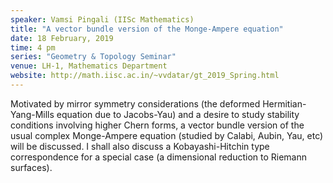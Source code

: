 ```yaml
---
speaker: Vamsi Pingali (IISc Mathematics)
title: "A vector bundle version of the Monge-Ampere equation"
date: 18 February, 2019
time: 4 pm
series: "Geometry & Topology Seminar"
venue: LH-1, Mathematics Department
website: http://math.iisc.ac.in/~vvdatar/gt_2019_Spring.html
---
```


Motivated by mirror symmetry considerations (the deformed Hermitian-Yang-Mills equation due to Jacobs-Yau) 
and a desire to study stability conditions involving higher Chern forms, a vector bundle version of the usual 
complex Monge-Ampere equation (studied by Calabi, Aubin, Yau, etc) will be discussed. I shall also discuss a 
Kobayashi-Hitchin type correspondence for a special case (a dimensional reduction to Riemann surfaces).
